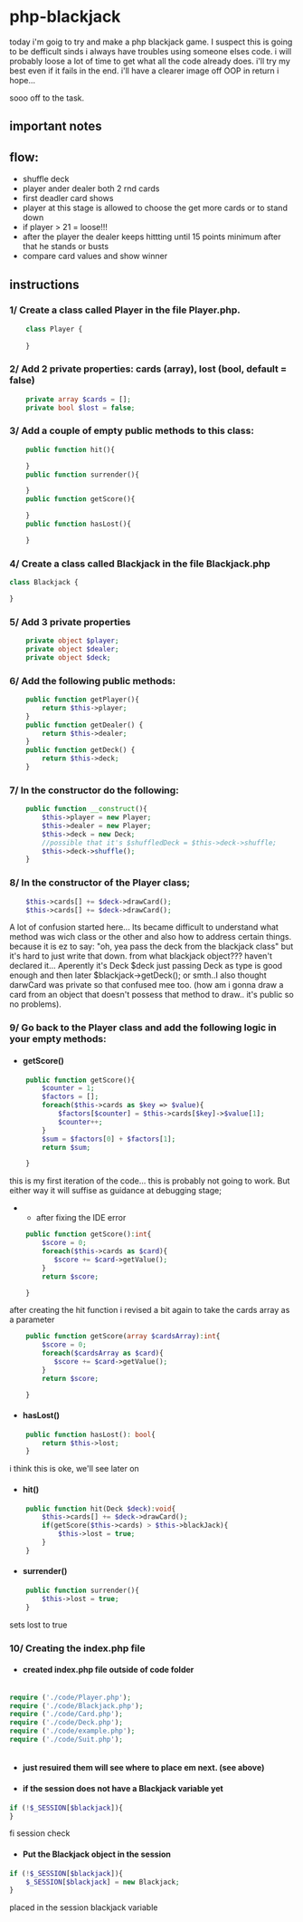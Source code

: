 # php-blackjack
today i'm goig to try and make a php blackjack game. I suspect this is going to be defficult sinds i always have troubles using someone elses code. i will probably loose a lot of time to get what all the code already does. i'll try my best even if it fails in the end. i'll have a clearer image off OOP in return i hope...

sooo off to the task.
## important notes 
## flow:
* shuffle deck
* player ander dealer both 2 rnd cards
* first deadler card shows
* player at this stage is allowed to choose the get more cards or to stand down
* if player > 21 = loose!!!
* after the player the dealer keeps hittting until 15 points minimum after that he stands or busts
* compare card values and show winner

## instructions
### 1/ Create a class called Player in the file Player.php.
```php
    class Player {
    
    }
```
### 2/ Add 2 private properties: cards (array), lost (bool, default = false)
```php
    private array $cards = [];
    private bool $lost = false;
```

### 3/ Add a couple of empty public methods to this class:
```php
    public function hit(){

    }
    public function surrender(){

    }
    public function getScore(){

    }
    public function hasLost(){

    }
```
### 4/ Create a class called Blackjack in the file Blackjack.php
```php
class Blackjack {

}
```
### 5/ Add 3 private properties
```php
    private object $player;
    private object $dealer;
    private object $deck;
```
### 6/ Add the following public methods:
```php
    public function getPlayer(){
        return $this->player;
    }
    public function getDealer() {
        return $this->dealer;
    }
    public function getDeck() {
        return $this->deck;
    }
```
### 7/ In the constructor do the following:
```php
    public function __construct(){
        $this->player = new Player;
        $this->dealer = new Player;
        $this->deck = new Deck;
        //possible that it's $shuffledDeck = $this->deck->shuffle;
        $this->deck->shuffle();
    }
```
### 8/ In the constructor of the Player class;
```php
    $this->cards[] += $deck->drawCard();
    $this->cards[] += $deck->drawCard();
```
A lot of confusion started here... Its became difficult to understand what method was wich class or the other and also how to address certain things. because it is ez to say: "oh, yea pass the deck from the blackjack class" but it's hard to just write that down. from what blackjack object??? haven't declared it... Aperently it's Deck $deck just passing Deck as type is good enough and then later $blackjack->getDeck(); or smth..I also thought darwCard was private so that confused mee too. (how am i gonna draw a card from an object that doesn't possess that method to draw.. it's public so no problems).
### 9/ Go back to the Player class and add the following logic in your empty methods:
* #### getScore()
```php
    public function getScore(){
        $counter = 1;
        $factors = [];
        foreach($this->cards as $key => $value){
            $factors[$counter] = $this->cards[$key]->$value[1];
            $counter++;
        }
        $sum = $factors[0] + $factors[1];
        return $sum;

    }
```
this is my first iteration of the code... this is probably not going to work. But either way it will suffise as guidance at debugging stage;
* * after fixing the IDE error
```php
    public function getScore():int{
        $score = 0;
        foreach($this->cards as $card){
           $score += $card->getValue();
        }
        return $score;

    }
```
after creating the hit function i revised a bit again to take the cards array as a parameter
```php
    public function getScore(array $cardsArray):int{
        $score = 0;
        foreach($cardsArray as $card){
           $score += $card->getValue();
        }
        return $score;

    }
```

* #### hasLost()
```php
    public function hasLost(): bool{
        return $this->lost;
    }
```
i think this is oke, we'll see later on
* #### hit()
```php
    public function hit(Deck $deck):void{
        $this->cards[] += $deck->drawCard();
        if(getScore($this->cards) > $this->blackJack){
            $this->lost = true;
        }
    }
```
* #### surrender()
```php
    public function surrender(){
        $this->lost = true;
    }
```
sets lost to true

### 10/ Creating the index.php file
* #### created index.php file outside of code folder
```php
 
require ('./code/Player.php');
require ('./code/Blackjack.php');
require ('./code/Card.php');
require ('./code/Deck.php');
require ('./code/example.php');
require ('./code/Suit.php');



```
* #### just resuired them will see where to place em next. (see above)
* #### if the session does not have a Blackjack variable yet
```php
if (!$_SESSION[$blackjack]){
}
```
fi session check
* #### Put the Blackjack object in the session
```php
if (!$_SESSION[$blackjack]){
    $_SESSION[$blackjack] = new Blackjack;
}
```
placed in the session blackjack variable
